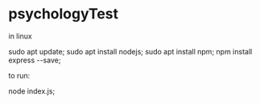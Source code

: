 # psychologyTest

in linux

sudo apt update;
sudo apt install nodejs;
sudo apt install npm;
npm install express --save;


to run:

node index.js;

